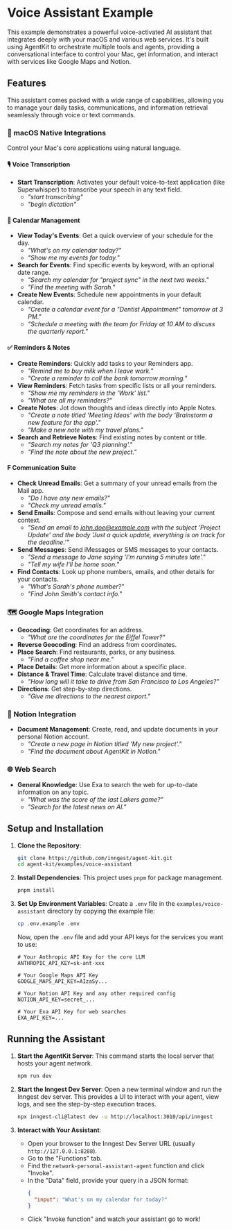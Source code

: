 # Voice Assistant Example

This example demonstrates a powerful voice-activated AI assistant that integrates deeply with your macOS and various web services. It's built using AgentKit to orchestrate multiple tools and agents, providing a conversational interface to control your Mac, get information, and interact with services like Google Maps and Notion.

## Features

This assistant comes packed with a wide range of capabilities, allowing you to manage your daily tasks, communications, and information retrieval seamlessly through voice or text commands.

###  macOS Native Integrations

Control your Mac's core applications using natural language.

#### 🎙️ Voice Transcription

- **Start Transcription**: Activates your default voice-to-text application (like Superwhisper) to transcribe your speech in any text field.
  - _"start transcribing"_
  - _"begin dictation"_

#### 📅 Calendar Management

- **View Today's Events**: Get a quick overview of your schedule for the day.
  - _"What's on my calendar today?"_
  - _"Show me my events for today."_
- **Search for Events**: Find specific events by keyword, with an optional date range.
  - _"Search my calendar for "project sync" in the next two weeks."_
  - _"Find the meeting with Sarah."_
- **Create New Events**: Schedule new appointments in your default calendar.
  - _"Create a calendar event for a "Dentist Appointment" tomorrow at 3 PM."_
  - _"Schedule a meeting with the team for Friday at 10 AM to discuss the quarterly report."_

#### ✅ Reminders & Notes

- **Create Reminders**: Quickly add tasks to your Reminders app.
  - _"Remind me to buy milk when I leave work."_
  - _"Create a reminder to call the bank tomorrow morning."_
- **View Reminders**: Fetch tasks from specific lists or all your reminders.
  - _"Show me my reminders in the 'Work' list."_
  - _"What are all my reminders?"_
- **Create Notes**: Jot down thoughts and ideas directly into Apple Notes.
  - _"Create a note titled 'Meeting Ideas' with the body 'Brainstorm a new feature for the app'."_
  - _"Make a new note with my travel plans."_
- **Search and Retrieve Notes**: Find existing notes by content or title.
  - _"Search my notes for 'Q3 planning'."_
  - _"Find the note about the new project."_

#### F Communication Suite

- **Check Unread Emails**: Get a summary of your unread emails from the Mail app.
  - _"Do I have any new emails?"_
  - _"Check my unread emails."_
- **Send Emails**: Compose and send emails without leaving your current context.
  - _"Send an email to john.doe@example.com with the subject 'Project Update' and the body 'Just a quick update, everything is on track for the deadline.'"_
- **Send Messages**: Send iMessages or SMS messages to your contacts.
  - _"Send a message to Jane saying 'I'm running 5 minutes late'."_
  - _"Tell my wife I'll be home soon."_
- **Find Contacts**: Look up phone numbers, emails, and other details for your contacts.
  - _"What's Sarah's phone number?"_
  - _"Find John Smith's contact info."_

### 🗺️ Google Maps Integration

- **Geocoding**: Get coordinates for an address.
  - _"What are the coordinates for the Eiffel Tower?"_
- **Reverse Geocoding**: Find an address from coordinates.
- **Place Search**: Find restaurants, parks, or any business.
  - _"Find a coffee shop near me."_
- **Place Details**: Get more information about a specific place.
- **Distance & Travel Time**: Calculate travel distance and time.
  - _"How long will it take to drive from San Francisco to Los Angeles?"_
- **Directions**: Get step-by-step directions.
  - _"Give me directions to the nearest airport."_

### 📝 Notion Integration

- **Document Management**: Create, read, and update documents in your personal Notion account.
  - _"Create a new page in Notion titled 'My new project'."_
  - _"Find the document about AgentKit in Notion."_

### 🌐 Web Search

- **General Knowledge**: Use Exa to search the web for up-to-date information on any topic.
  - _"What was the score of the last Lakers game?"_
  - _"Search for the latest news on AI."_

## Setup and Installation

1.  **Clone the Repository**:

    ```sh
    git clone https://github.com/inngest/agent-kit.git
    cd agent-kit/examples/voice-assistant
    ```

2.  **Install Dependencies**:
    This project uses `pnpm` for package management.

    ```sh
    pnpm install
    ```

3.  **Set Up Environment Variables**:
    Create a `.env` file in the `examples/voice-assistant` directory by copying the example file:

    ```sh
    cp .env.example .env
    ```

    Now, open the `.env` file and add your API keys for the services you want to use:

    ```env
    # Your Anthropic API Key for the core LLM
    ANTHROPIC_API_KEY=sk-ant-xxx

    # Your Google Maps API Key
    GOOGLE_MAPS_API_KEY=AIzaSy...

    # Your Notion API Key and any other required config
    NOTION_API_KEY=secret_...

    # Your Exa API Key for web searches
    EXA_API_KEY=...
    ```

## Running the Assistant

1.  **Start the AgentKit Server**:
    This command starts the local server that hosts your agent network.

    ```sh
    npm run dev
    ```

2.  **Start the Inngest Dev Server**:
    Open a new terminal window and run the Inngest dev server. This provides a UI to interact with your agent, view logs, and see the step-by-step execution traces.

    ```sh
    npx inngest-cli@latest dev -u http://localhost:3010/api/inngest
    ```

3.  **Interact with Your Assistant**:
    - Open your browser to the Inngest Dev Server URL (usually `http://127.0.0.1:8288`).
    - Go to the "Functions" tab.
    - Find the `network-personal-assistant-agent` function and click "Invoke".
    - In the "Data" field, provide your query in a JSON format:
      ```json
      {
        "input": "What's on my calendar for today?"
      }
      ```
    - Click "Invoke function" and watch your assistant go to work!
